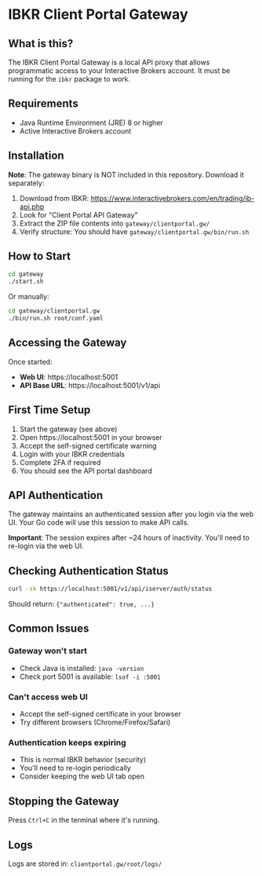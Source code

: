 # IBKR Client Portal Gateway

## What is this?
The IBKR Client Portal Gateway is a local API proxy that allows programmatic access to your Interactive Brokers account. It must be running for the `ibkr` package to work.

## Requirements
- Java Runtime Environment (JRE) 8 or higher
- Active Interactive Brokers account

## Installation

**Note**: The gateway binary is NOT included in this repository. Download it separately:

1. Download from IBKR: https://www.interactivebrokers.com/en/trading/ib-api.php
2. Look for "Client Portal API Gateway"
3. Extract the ZIP file contents into `gateway/clientportal.gw/`
4. Verify structure: You should have `gateway/clientportal.gw/bin/run.sh`

## How to Start

```bash
cd gateway
./start.sh
```

Or manually:
```bash
cd gateway/clientportal.gw
./bin/run.sh root/conf.yaml
```

## Accessing the Gateway

Once started:
- **Web UI**: https://localhost:5001
- **API Base URL**: https://localhost:5001/v1/api

## First Time Setup

1. Start the gateway (see above)
2. Open https://localhost:5001 in your browser
3. Accept the self-signed certificate warning
4. Login with your IBKR credentials
5. Complete 2FA if required
6. You should see the API portal dashboard

## API Authentication

The gateway maintains an authenticated session after you login via the web UI. Your Go code will use this session to make API calls.

**Important**: The session expires after ~24 hours of inactivity. You'll need to re-login via the web UI.

## Checking Authentication Status

```bash
curl -sk https://localhost:5001/v1/api/iserver/auth/status
```

Should return: `{"authenticated": true, ...}`

## Common Issues

### Gateway won't start
- Check Java is installed: `java -version`
- Check port 5001 is available: `lsof -i :5001`

### Can't access web UI
- Accept the self-signed certificate in your browser
- Try different browsers (Chrome/Firefox/Safari)

### Authentication keeps expiring
- This is normal IBKR behavior (security)
- You'll need to re-login periodically
- Consider keeping the web UI tab open

## Stopping the Gateway

Press `Ctrl+C` in the terminal where it's running.

## Logs

Logs are stored in: `clientportal.gw/root/logs/`
